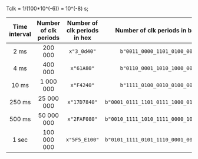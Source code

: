    Tclk = 1/(100*10^(-6)) = 10^(-8) s;
   
   
   | **Time interval** | **Number of clk periods** | **Number of clk periods in hex** | **Number of clk periods in binary** |
   | :-: | :-: | :-: | :-: |
   | 2&nbsp;ms | 200 000 | `x"3_0d40"` | `b"0011_0000_1101_0100_0000"` |
   | 4&nbsp;ms | 400 000 | `x"61A80"`|  `b"0110_0001_1010_1000_0000"` |
   | 10&nbsp;ms | 1 000 000 | `x"F4240"` | `b"1111_0100_0010_0100_0000"` |
   | 250&nbsp;ms | 25 000 000 | `x"17D7840"` | `b"0001_0111_1101_0111_1000_0100_0000"` |
   | 500&nbsp;ms | 50 000 000 | `x"2FAF080"` | `b"0010_1111_1010_1111_0000_1000_0000"` |
   | 1&nbsp;sec | 100 000 000 | `x"5F5_E100"` | `b"0101_1111_0101_1110_0001_0000_0000"` |

